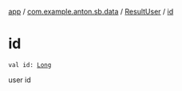 [app](../../index.md) / [com.example.anton.sb.data](../index.md) / [ResultUser](index.md) / [id](./id.md)

# id

`val id: `[`Long`](https://kotlinlang.org/api/latest/jvm/stdlib/kotlin/-long/index.html)

user id

